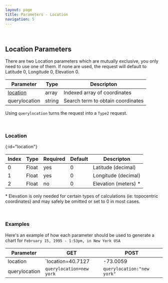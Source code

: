 ```yaml
---
layout: page
title: Parameters - Location
navigation: 5
---
```


<style>
	.inner a {
		color: royalblue;
		font-weight: bold;
	}
	.inner code {
		font-size: 100%;
	}
	.navigation li {
		padding: 5px;
	}
	@media (min-width: 745px) {
		.sidebar {
			width: 30%;
		}
	}
</style>

<script>
	window.onload = function(){
		if (location.hash) {
			let target = location.hash;
			document.querySelector(".content").scroll({top:document.querySelector(target).offsetTop,behavior:"smooth"})
		}
	}
</script>

<br>

## Location Parameters

There are two Location parameters which are mutually exclusive, you only need to use one of them. If none are used, the request will default to Latitude 0, Longitude 0, Elevation 0.

| Parameter | Type | Descripton |
|---|---|---|
| [location](#location) | array | Indexed array of coordinates |
| querylocation | string | Search term to obtain coordinates |

Using `querylocation` turns the request into a `Type2` request.

<br>

### Location
{:id="location"}

| Index | Type | Required | Default | Descripton |
|---|---|---|---|---|
| 0 | Float | yes | 0 | Latitude (decimal) |
| 1 | Float | yes | 0 | Longitude (decimal) |
| 2 | Float | no | 0 | Elevation (meters) * |

\* Elevation is only needed for certain types of calculations (ie: topocentric coordinates) and may safely be omitted or set to 0 in most cases.

<br>

### Examples

Here's an example of how each parameter should be used to generate a chart for `February 15, 1995 - 1:53pm, in New York USA`

| Parameter | GET | POST
|---|---|---|
| location | `location=40.7127|-73.0059|30` | `location:[40.7127,-74.0059,30]` |
| querylocation | `querylocation=new york` | `querylocation:"new york"` |

<br><br><br>
